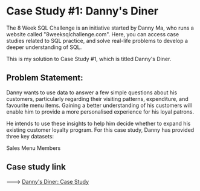 # Case Study #1: Danny's Diner

The 8 Week SQL Challenge is an initiative started by Danny Ma, who runs a website called "8weeksqlchallenge.com". Here, you can access case studies related to SQL practice, and solve real-life problems to develop a deeper understanding of SQL.

This is my solution to Case Study #1, which is titled Danny's Diner.

## Problem Statement:

Danny wants to use data to answer a few simple questions about his customers, particularly regarding their visiting patterns, expenditure, and favourite menu items. Gaining a better understanding of his customers will enable him to provide a more personalised experience for his loyal patrons.

He intends to use these insights to help him decide whether to expand his existing customer loyalty program. For this case study, Danny has provided three key datasets:

Sales
Menu
Members

## Case study link 
---> [Danny's Diner: Case Study](https://8weeksqlchallenge.com/case-study-1/)
